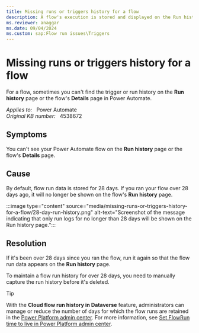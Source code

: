 ```yaml
---
title: Missing runs or triggers history for a flow
description: A flow's execution is stored and displayed on the Run history page only for 28 days.
ms.reviewer: anaggar
ms.date: 09/04/2024
ms.custom: sap:Flow run issues\Triggers
---
```

# Missing runs or triggers history for a flow

For a flow, sometimes you can't find the trigger or run history on the **Run history** page or the flow's **Details** page in Power Automate.

_Applies to:_ &nbsp; Power Automate  
_Original KB number:_ &nbsp; 4538672

## Symptoms

You can't see your Power Automate flow on the **Run history** page or the flow's **Details** page.

## Cause

By default, flow run data is stored for 28 days. If you ran your flow over 28 days ago, it will no longer be shown on the flow's **Run history** page.

:::image type="content" source="media/missing-runs-or-triggers-history-for-a-flow/28-day-run-history.png" alt-text="Screenshot of the message indicating that only run logs for no longer than 28 days will be shown on the Run history page.":::

## Resolution

If it's been over 28 days since you ran the flow, run it again so that the flow run data appears on the **Run history** page.

To maintain a flow run history for over 28 days, you need to manually capture the run history before it's deleted.

> [!TIP]
> With the **Cloud flow run history in Dataverse** feature, administrators can manage or reduce the number of days for which the flow runs are retained in the [Power Platform admin center](https://admin.powerplatform.microsoft.com). For more information, see [Set FlowRun time to live in Power Platform admin center](/power-automate/dataverse/cloud-flow-run-metadata#set-flowrun-time-to-live-in-power-platform-admin-center).
